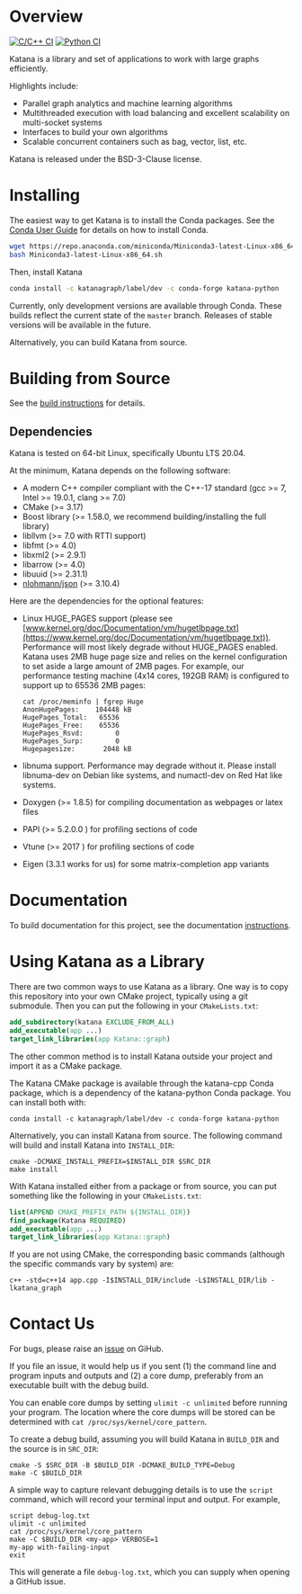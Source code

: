 Overview
========

[![C/C++ CI](https://github.com/KatanaGraph/katana/actions/workflows/cpp.yaml/badge.svg?branch=master)](https://github.com/KatanaGraph/katana/actions/workflows/cpp.yaml?query=branch%3Amaster)
[![Python CI](https://github.com/KatanaGraph/katana/actions/workflows/python.yaml/badge.svg?branch=master)](https://github.com/KatanaGraph/katana/actions/workflows/python.yaml?query=branch%3Amaster)

Katana is a library and set of applications to work with large graphs efficiently.

Highlights include:

- Parallel graph analytics and machine learning algorithms
- Multithreaded execution with load balancing and excellent
  scalability on multi-socket systems
- Interfaces to build your own algorithms
- Scalable concurrent containers such as bag, vector, list, etc.

Katana is released under the BSD-3-Clause license.

Installing
==========

The easiest way to get Katana is to install the Conda packages. See the
[Conda User Guide](https://docs.conda.io/projects/conda/en/latest/user-guide/install/index.html)
for details on how to install Conda.

```bash
wget https://repo.anaconda.com/miniconda/Miniconda3-latest-Linux-x86_64.sh
bash Miniconda3-latest-Linux-x86_64.sh
```

Then, install Katana

```bash
conda install -c katanagraph/label/dev -c conda-forge katana-python
```

Currently, only development versions are available through Conda. These builds
reflect the current state of the `master` branch. Releases of stable versions
will be available in the future.

Alternatively, you can build Katana from source.

Building from Source
====================

See the [build instructions](docs/contributing/building.rst) for details.

Dependencies
------------

Katana is tested on 64-bit Linux, specifically Ubuntu LTS 20.04.

At the minimum, Katana depends on the following software:

- A modern C++ compiler compliant with the C++-17 standard (gcc >= 7, Intel >= 19.0.1, clang >= 7.0)
- CMake (>= 3.17)
- Boost library (>= 1.58.0, we recommend building/installing the full library)
- libllvm (>= 7.0 with RTTI support)
- libfmt (>= 4.0)
- libxml2 (>=  2.9.1)
- libarrow (>= 4.0)
- libuuid (>= 2.31.1)
- [nlohmann/json](https://github.com/nlohmann/json) (>= 3.10.4)

Here are the dependencies for the optional features:

- Linux HUGE_PAGES support (please see [www.kernel.org/doc/Documentation/vm/hugetlbpage.txt](https://www.kernel.org/doc/Documentation/vm/hugetlbpage.txt)). Performance will most likely degrade without HUGE_PAGES
  enabled. Katana uses 2MB huge page size and relies on the kernel configuration to set aside a large amount of 2MB pages. For example, our performance testing machine (4x14 cores, 192GB RAM) is configured to support up to 65536 2MB pages:
  ```Shell
  cat /proc/meminfo | fgrep Huge
  AnonHugePages:    104448 kB
  HugePages_Total:   65536
  HugePages_Free:    65536
  HugePages_Rsvd:        0
  HugePages_Surp:        0
  Hugepagesize:       2048 kB
  ```

- libnuma support. Performance may degrade without it. Please install
  libnuma-dev on Debian like systems, and numactl-dev on Red Hat like systems.
- Doxygen (>= 1.8.5) for compiling documentation as webpages or latex files
- PAPI (>= 5.2.0.0 ) for profiling sections of code
- Vtune (>= 2017 ) for profiling sections of code
- Eigen (3.3.1 works for us) for some matrix-completion app variants

Documentation
=============

To build documentation for this project, see the documentation
[instructions](docs/contributing/documentation.rst).

Using Katana as a Library
=========================

There are two common ways to use Katana as a library. One way is to copy this
repository into your own CMake project, typically using a git submodule. Then
you can put the following in your `CMakeLists.txt`:

```CMake
add_subdirectory(katana EXCLUDE_FROM_ALL)
add_executable(app ...)
target_link_libraries(app Katana::graph)
```

The other common method is to install Katana outside your project and import it
as a CMake package.

The Katana CMake package is available through the katana-cpp Conda package,
which is a dependency of the katana-python Conda package. You can install both
with:

```Shell
conda install -c katanagraph/label/dev -c conda-forge katana-python
```

Alternatively, you can install Katana from source. The following command will
build and install Katana into `INSTALL_DIR`:

```Shell
cmake -DCMAKE_INSTALL_PREFIX=$INSTALL_DIR $SRC_DIR
make install
```

With Katana installed either from a package or from source, you can put something
like the following in your `CMakeLists.txt`:

```CMake
list(APPEND CMAKE_PREFIX_PATH ${INSTALL_DIR})
find_package(Katana REQUIRED)
add_executable(app ...)
target_link_libraries(app Katana::graph)
```

If you are not using CMake, the corresponding basic commands (although the
specific commands vary by system) are:

```Shell
c++ -std=c++14 app.cpp -I$INSTALL_DIR/include -L$INSTALL_DIR/lib -lkatana_graph
```

Contact Us
==========

For bugs, please raise an
[issue](https://github.com/KatanaGraph/katana/issues) on
GiHub.

If you file an issue, it would help us if you sent (1) the command line and
program inputs and outputs and (2) a core dump, preferably from an executable
built with the debug build.

You can enable core dumps by setting `ulimit -c unlimited` before running your
program. The location where the core dumps will be stored can be determined with
`cat /proc/sys/kernel/core_pattern`.

To create a debug build, assuming you will build Katana in `BUILD_DIR` and the
source is in `SRC_DIR`:

```Shell
cmake -S $SRC_DIR -B $BUILD_DIR -DCMAKE_BUILD_TYPE=Debug
make -C $BUILD_DIR
```

A simple way to capture relevant debugging details is to use the `script`
command, which will record your terminal input and output. For example,

```Shell
script debug-log.txt
ulimit -c unlimited
cat /proc/sys/kernel/core_pattern
make -C $BUILD_DIR <my-app> VERBOSE=1
my-app with-failing-input
exit
```

This will generate a file `debug-log.txt`, which you can supply when opening a
GitHub issue.
